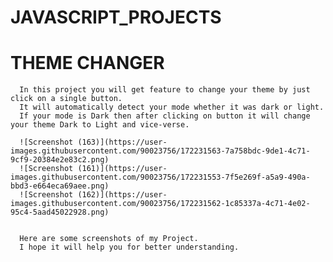 # JAVASCRIPT_PROJECTS

# THEME CHANGER
      
      In this project you will get feature to change your theme by just click on a single button.   
      It will automatically detect your mode whether it was dark or light.
      If your mode is Dark then after clicking on button it will change your theme Dark to Light and vice-verse.
      
      ![Screenshot (163)](https://user-images.githubusercontent.com/90023756/172231563-7a758bdc-9de1-4c71-9cf9-20384e2e83c2.png)
      ![Screenshot (161)](https://user-images.githubusercontent.com/90023756/172231553-7f5e269f-a5a9-490a-bbd3-e664eca69aee.png)
      ![Screenshot (162)](https://user-images.githubusercontent.com/90023756/172231562-1c85337a-4c71-4e02-95c4-5aad45022928.png)
      
     
      Here are some screenshots of my Project.
      I hope it will help you for better understanding.
     

